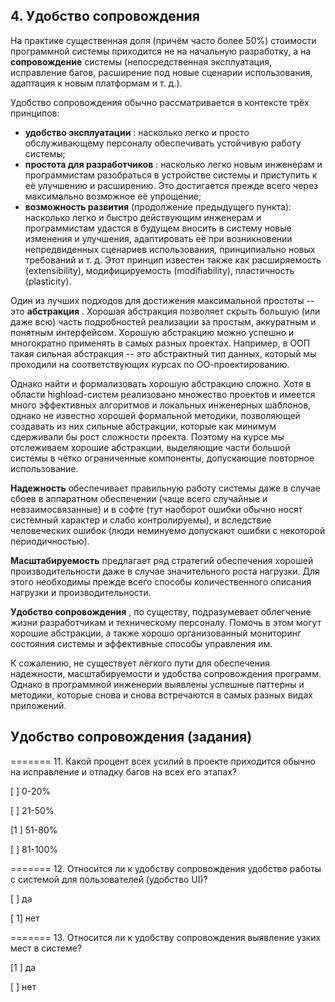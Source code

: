 ## 4. Удобство сопровождения

На практике существенная доля (причём часто более 50%) стоимости программной системы приходится не на начальную разработку, а на **сопровождение** системы (непосредственная эксплуатация, исправление багов, расширение под новые сценарии использования, адаптация к новым платформам и т. д.).

Удобство сопровождения обычно рассматривается в контексте трёх принципов:

- **удобство эксплуатации** : насколько легко и просто обслуживающему персоналу обеспечивать устойчивую работу системы;
- **простота для разработчиков** : насколько легко новым инженерам и программистам разобраться в устройстве системы и приступить к её улучшению и расширению. Это достигается прежде всего через максимально возможное её упрощение;
- **возможность развития** (продолжение предыдущего пункта): насколько легко и быстро действующим инженерам и программистам удастся в будущем вносить в систему новые изменения и улучшения, адаптировать её при возникновении непредвиденных сценариев использования, принципиально новых требований и т. д. Этот принцип известен также как расширяемость (extensibility), модифицируемость (modifiability), пластичность (plasticity).

Один из лучших подходов для достижения максимальной простоты -- это  **абстракция** . Хорошая абстракция позволяет скрыть большую (или даже всю) часть подробностей реализации за простым, аккуратным и понятным интерфейсом. Хорошую абстракцию можно успешно и многократно применять в самых разных проектах. Например, в ООП такая сильная абстракция -- это абстрактный тип данных, который мы проходили на соответствующих курсах по ОО-проектированию.

Однако найти и формализовать хорошую абстракцию сложно. Хотя в области highload-систем реализовано множество проектов и имеется много эффективных алгоритмов и локальных инженерных шаблонов, однако не известно хорошей формальной методики, позволяющей создавать из них сильные абстракции, которые как минимум сдерживали бы рост сложности проекта. Поэтому на курсе мы отслеживаем хорошие абстракции, выделяющие части большой системы в чётко ограниченные компоненты, допускающие повторное использование.

**Надежность** обеспечивает правильную работу системы даже в случае сбоев в аппаратном обеспечении (чаще всего случайные и невзаимосвязанные) и в софте (тут наоборот ошибки обычно носят системный характер и слабо контролируемы), и вследствие человеческих ошибок (люди неминуемо допускают ошибки с некоторой периодичностью).

**Масштабируемость** предлагает ряд стратегий обеспечения хорошей производительности даже в случае значительного роста нагрузки. Для этого необходимы прежде всего способы количественного описания нагрузки и производительности.

**Удобство сопровождения** , по существу, подразумевает облегчение жизни разработчикам и техническому персоналу. Помочь в этом могут хорошие абстракции, а также хорошо организованный мониторинг состояния системы и эффективные способы управления им.

К сожалению, не существует лёгкого пути для обеспечения надежности, масштабируемости и удобства сопровождения программ. Однако в программной инженерии выявлены успешные паттерны и методики, которые снова и снова встречаются в самых разных видах приложений.

## Удобство сопровождения (задания)

======= 11. Какой процент всех усилий в проекте приходится обычно на исправление и отладку багов на всех его этапах?

[ ] 0-20%

[ ] 21-50%

[1 ] 51-80%

[ ] 81-100%

======= 12. Относится ли к удобству сопровождения удобство работы с системой для пользователей (удобство UI)?

[ ] да

[ 1] нет

======= 13. Относится ли к удобству сопровождения выявление узких мест в системе?

[1 ] да

[ ] нет
